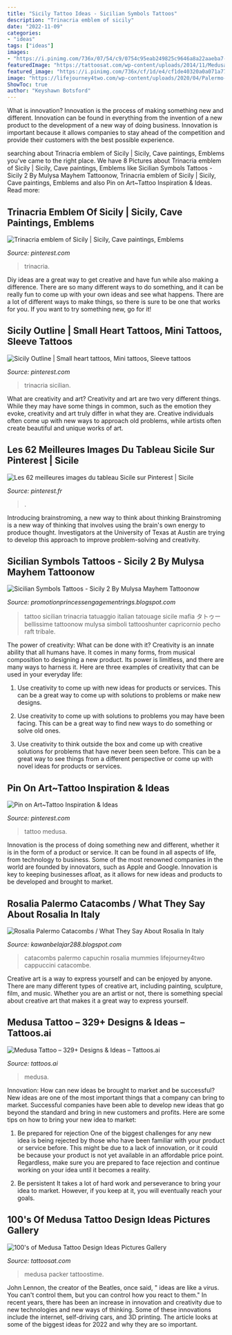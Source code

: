 ```yaml
---
title: "Sicily Tattoo Ideas - Sicilian Symbols Tattoos"
description: "Trinacria emblem of sicily"
date: "2022-11-09"
categories:
- "ideas"
tags: ["ideas"]
images:
- "https://i.pinimg.com/736x/07/54/c9/0754c95eab249825c9646a8a22aaeba7--medusa-tattoo-tatoo.jpg"
featuredImage: "https://tattoosat.com/wp-content/uploads/2014/11/Medusa-9.jpg"
featured_image: "https://i.pinimg.com/736x/cf/1d/e4/cf1de40320a0a071a77f6d3fe8e30189--tattoo-designs-tattoo-ideas.jpg"
image: "https://lifejourney4two.com/wp-content/uploads/2020/04/Palermo-Catacombs-Header.jpg"
ShowToc: true
author: "Keyshawn Botsford"
---
```



What is innovation?
Innovation is the process of making something new and different. Innovation can be found in everything from the invention of a new product to the development of a new way of doing business. Innovation is important because it allows companies to stay ahead of the competition and provide their customers with the best possible experience.

	

		
searching about Trinacria emblem of Sicily | Sicily, Cave paintings, Emblems you've came to the right place. We have 8 Pictures about Trinacria emblem of Sicily | Sicily, Cave paintings, Emblems like Sicilian Symbols Tattoos - Sicily 2 By Mulysa Mayhem Tattoonow, Trinacria emblem of Sicily | Sicily, Cave paintings, Emblems and also Pin on Art~Tattoo Inspiration &amp; Ideas. Read more:
		
    
## Trinacria Emblem Of Sicily | Sicily, Cave Paintings, Emblems

<img loading=lazy src="https://i.pinimg.com/736x/74/69/e1/7469e1d079bffb527e9c03014b9a9cb8--emblem.jpg" onerror="this.onerror=null;this.src='https://tse1.mm.bing.net/th?id=OIP.dQWvIbeKecH-ImAzQdug8QHaFj&amp;pid=15.1';" alt="Trinacria emblem of Sicily | Sicily, Cave paintings, Emblems">

_Source: pinterest.com_

>trinacria. 

	

Diy ideas are a great way to get creative and have fun while also making a difference. There are so many different ways to do something, and it can be really fun to come up with your own ideas and see what happens. There are a lot of different ways to make things, so there is sure to be one that works for you. If you want to try something new, go for it!

    
## Sicily Outline | Small Heart Tattoos, Mini Tattoos, Sleeve Tattoos

<img loading=lazy src="https://i.pinimg.com/236x/77/15/9b/77159ba45a5ac740bd7bde5588702d3f.jpg?nii=t" onerror="this.onerror=null;this.src='https://tse4.mm.bing.net/th?id=OIP.UPC9OK5AqkuJPcwV9bci1gAAAA&amp;pid=15.1';" alt="Sicily Outline | Small heart tattoos, Mini tattoos, Sleeve tattoos">

_Source: pinterest.com_

>trinacria sicilian. 

	

What are creativity and art?
Creativity and art are two very different things. While they may have some things in common, such as the emotion they evoke, creativity and art truly differ in what they are. Creative individuals often come up with new ways to approach old problems, while artists often create beautiful and unique works of art.

    
## Les 62 Meilleures Images Du Tableau Sicile Sur Pinterest | Sicile

<img loading=lazy src="https://i.pinimg.com/736x/cf/1d/e4/cf1de40320a0a071a77f6d3fe8e30189--tattoo-designs-tattoo-ideas.jpg" onerror="this.onerror=null;this.src='https://tse2.mm.bing.net/th?id=OIP.rQDVkpveZNgZQzCMyq4QrQHaL3&amp;pid=15.1';" alt="Les 62 meilleures images du tableau Sicile sur Pinterest | Sicile">

_Source: pinterest.fr_

>. 

	

Introducing brainstroming, a new way to think about thinking
Brainstroming is a new way of thinking that involves using the brain's own energy to produce thought. Investigators at the University of Texas at Austin are trying to develop this approach to improve problem-solving and creativity.

    
## Sicilian Symbols Tattoos - Sicily 2 By Mulysa Mayhem Tattoonow

<img loading=lazy src="https://i.pinimg.com/originals/14/58/bf/1458bf67255565564bb8f5adaea82086.jpg" onerror="this.onerror=null;this.src='https://tse3.mm.bing.net/th?id=OIP.2EeWzPf8JEXAdqHPtBty5gHaFj&amp;pid=15.1';" alt="Sicilian Symbols Tattoos - Sicily 2 By Mulysa Mayhem Tattoonow">

_Source: promotionprincessengagementrings.blogspot.com_

>tattoo sicilian trinacria tatuaggio italian tatouage sicile mafia タトゥー bellissime tattoonow mulysa simboli tattooshunter capricornio pecho raft tribale. 

	

The power of creativity: What can be done with it?
Creativity is an innate ability that all humans have. It comes in many forms, from musical composition to designing a new product. Its power is limitless, and there are many ways to harness it. Here are three examples of creativity that can be used in your everyday life:
1. Use creativity to come up with new ideas for products or services. This can be a great way to come up with solutions to problems or make new designs.

2. Use creativity to come up with solutions to problems you may have been facing. This can be a great way to find new ways to do something or solve old ones.

3. Use creativity to think outside the box and come up with creative solutions for problems that have never been seen before. This can be a great way to see things from a different perspective or come up with novel ideas for products or services.

    
## Pin On Art~Tattoo Inspiration &amp; Ideas

<img loading=lazy src="https://i.pinimg.com/736x/07/54/c9/0754c95eab249825c9646a8a22aaeba7--medusa-tattoo-tatoo.jpg" onerror="this.onerror=null;this.src='https://tse4.mm.bing.net/th?id=OIP.Qy0fy_VkUWgITStoXGJhQwHaHa&amp;pid=15.1';" alt="Pin on Art~Tattoo Inspiration &amp; Ideas">

_Source: pinterest.com_

>tattoo medusa. 

	

Innovation is the process of doing something new and different, whether it is in the form of a product or service. It can be found in all aspects of life, from technology to business. Some of the most renowned companies in the world are founded by innovators, such as Apple and Google. Innovation is key to keeping businesses afloat, as it allows for new ideas and products to be developed and brought to market.

    
## Rosalia Palermo Catacombs / What They Say About Rosalia In Italy

<img loading=lazy src="https://lifejourney4two.com/wp-content/uploads/2020/04/Palermo-Catacombs-Header.jpg" onerror="this.onerror=null;this.src='https://tse2.mm.bing.net/th?id=OIP.IRJngXC-0FkQH6D-tf_fOwHaEK&amp;pid=15.1';" alt="Rosalia Palermo Catacombs / What They Say About Rosalia In Italy">

_Source: kawanbelajar288.blogspot.com_

>catacombs palermo capuchin rosalia mummies lifejourney4two cappuccini catacombe. 

	

Creative art is a way to express yourself and can be enjoyed by anyone. There are many different types of creative art, including painting, sculpture, film, and music. Whether you are an artist or not, there is something special about creative art that makes it a great way to express yourself.

    
## Medusa Tattoo – 329+ Designs &amp; Ideas – Tattoos.ai

<img loading=lazy src="https://tattoos.ai/wp-content/uploads/2021/05/medusa-tattoo-nyc-1536x2048.jpg" onerror="this.onerror=null;this.src='https://tse3.mm.bing.net/th?id=OIP.eZ374NLCp0DkuKP_n15sfAHaJ4&amp;pid=15.1';" alt="Medusa Tattoo – 329+ Designs &amp; Ideas – Tattoos.ai">

_Source: tattoos.ai_

>medusa. 

	

Innovation: How can new ideas be brought to market and be successful?
New ideas are one of the most important things that a company can bring to market. Successful companies have been able to develop new ideas that go beyond the standard and bring in new customers and profits. Here are some tips on how to bring your new idea to market:
1. Be prepared for rejection
One of the biggest challenges for any new idea is being rejected by those who have been familiar with your product or service before. This might be due to a lack of innovation, or it could be because your product is not yet available in an affordable price point. Regardless, make sure you are prepared to face rejection and continue working on your idea until it becomes a reality.

2. Be persistent
It takes a lot of hard work and perseverance to bring your idea to market. However, if you keep at it, you will eventually reach your goals.

    
## 100&#039;s Of Medusa Tattoo Design Ideas Pictures Gallery

<img loading=lazy src="https://tattoosat.com/wp-content/uploads/2014/11/Medusa-9.jpg" onerror="this.onerror=null;this.src='https://tse4.mm.bing.net/th?id=OIP.PjKV_mk8xepwK1m34DJfsAHaNs&amp;pid=15.1';" alt="100&#039;s of Medusa Tattoo Design Ideas Pictures Gallery">

_Source: tattoosat.com_

>medusa packer tattoostime. 

	

John Lennon, the creator of the Beatles, once said, " ideas are like a virus. You can't control them, but you can control how you react to them." In recent years, there has been an increase in innovation and creativity due to new technologies and new ways of thinking. Some of these innovations include the internet, self-driving cars, and 3D printing. The article looks at some of the biggest ideas for 2022 and why they are so important.

